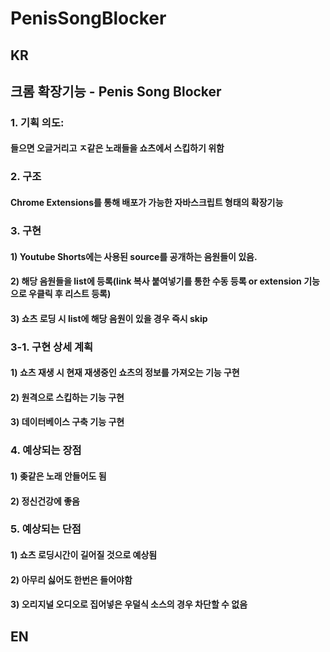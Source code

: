 # PenisSongBlocker
## KR
## 크롬 확장기능 - Penis Song Blocker
### 1. 기획 의도:
#### 들으면 오글거리고 ㅈ같은 노래들을 쇼츠에서 스킵하기 위함

### 2. 구조
#### Chrome Extensions를 통해 배포가 가능한 자바스크립트 형태의 확장기능

### 3. 구현
#### 1) Youtube Shorts에는 사용된 source를 공개하는 음원들이 있음.
#### 2) 해당 음원들을 list에 등록(link 복사 붙여넣기를 통한 수동 등록 or extension 기능으로 우클릭 후 리스트 등록)
#### 3) 쇼츠 로딩 시 list에 해당 음원이 있을 경우 즉시 skip

### 3-1. 구현 상세 계획
#### 1) 쇼츠 재생 시 현재 재생중인 쇼츠의 정보를 가져오는 기능 구현
#### 2) 원격으로 스킵하는 기능 구현
#### 3) 데이터베이스 구축 기능 구현

### 4. 예상되는 장점
#### 1) 좆같은 노래 안들어도 됨
#### 2) 정신건강에 좋음

### 5. 예상되는 단점
#### 1) 쇼츠 로딩시간이 길어질 것으로 예상됨
#### 2) 아무리 싫어도 한번은 들어야함
#### 3) 오리지널 오디오로 집어넣은 우덜식 소스의 경우 차단할 수 없음

## EN
